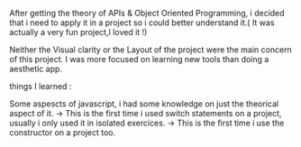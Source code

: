 After getting the theory of APIs & Object Oriented Programming, i decided that i need to apply it in a project so i could better understand it.( It was actually a very fun project,I loved it !)



Neither the Visual clarity or the Layout of the project were the main concern of this project. I was more focused on learning new tools than doing a aesthetic app.


things I learned : 

Some aspescts of javascript, i had some knowledge on just the theorical aspect of it.
→ This is the first time i used switch statements on a project, usually i only used it in isolated exercices.
→ This is the first time i use the constructor on a project too.
